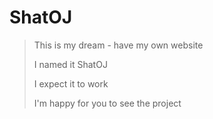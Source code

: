 # ShatOJ
> This is my dream - have my own website
> 
> I named it ShatOJ
> 
> I expect it to work
>
> I'm happy for you to see the project
